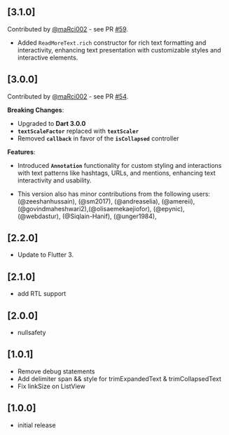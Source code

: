## [3.1.0]

Contributed by [@maRci002](https://github.com/maRci002) - see PR [#59](https://github.com/jonataslaw/readmore/pull/59).

- Added `ReadMoreText.rich` constructor for rich text formatting and interactivity, enhancing text presentation with customizable styles and interactive elements.

## [3.0.0]

Contributed by [@maRci002](https://github.com/maRci002) - see PR [#54](https://github.com/jonataslaw/readmore/pull/54).

**Breaking Changes**:

- Upgraded to **Dart 3.0.0**
- **`textScaleFactor`** replaced with **`textScaler`**
- Removed **`callback`** in favor of the **`isCollapsed`** controller

**Features**:

- Introduced **`Annotation`** functionality for custom styling and interactions with text patterns like hashtags, URLs, and mentions, enhancing text interactivity and usability.

- This version also has minor contributions from the following users: (@zeeshanhussain), (@sm2017), (@andreaselia), (@amereii), (@govindmaheshwari2),(@olisaemekaejiofor), (@epynic), (@webdastur), (@Siqlain-Hanif), (@unger1984),

## [2.2.0]

- Update to Flutter 3.

## [2.1.0]

- add RTL support

## [2.0.0]

- nullsafety

## [1.0.1]

- Remove debug statements
- Add delimiter span && style for trimExpandedText & trimCollapsedText
- Fix linkSize on ListView

## [1.0.0]

- initial release
